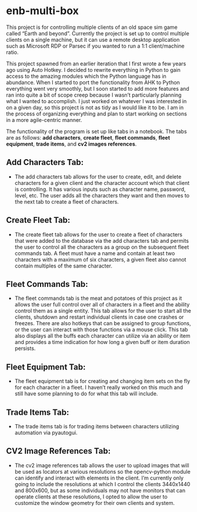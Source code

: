 # enb-multi-box

This project is for controlling multiple clients of an old space sim game called “Earth and beyond”. Currently the project is set up to control multiple clients on a single machine, but it can use a remote desktop application such as Microsoft RDP or Parsec if you wanted to run a 1:1 client/machine ratio.

This project spawned from an earlier iteration that I first wrote a few years ago using Auto Hotkey. I decided to rewrite everything in Python to gain access to the amazing modules which the Python language has in abundance. When I started to port the functionality from AHK to Python everything went very smoothly, but I soon started to add more features and ran into quite a bit of scope creep because I wasn’t particularly planning what I wanted to accomplish. I just worked on whatever I was interested in on a given day, so this project is not as tidy as I would like it to be. I am in the process of organizing everything and plan to start working on sections in a more agile-centric manner.

The functionality of the program is set up like tabs in a notebook. The tabs are as follows: **add characters**, **create fleet**, **fleet commands**, **fleet equipment**, **trade items**, and **cv2 images references**.

## Add Characters Tab:

- The add characters tab allows for the user to create, edit, and delete characters for a given client and the character account which that client is controlling. It has various inputs such as character name, password, level, etc. The user adds all the characters they want and then moves to the next tab to create a fleet of characters.

## Create Fleet Tab:

- The create fleet tab allows for the user to create a fleet of characters that were added to the database via the add characters tab and permits the user to control all the characters as a group on the subsequent fleet commands tab. A fleet must have a name and contain at least two characters with a maximum of six characters, a given fleet also cannot contain multiples of the same character.
  

## Fleet Commands Tab:

- The fleet commands tab is the meat and potatoes of this project as it allows the user full control over all of characters in a fleet and the ability control them as a single entity. This tab allows for the user to start all the clients, shutdown and restart individual clients in case one crashes or freezes. There are also hotkeys that can be assigned to group functions, or the user can interact with those functions via a mouse click. This tab also displays all the buffs each character can utilize via an ability or item and provides a time indication for how long a given buff or item duration persists.
  

## Fleet Equipment Tab:

- The fleet equipment tab is for creating and changing item sets on the fly for each character in a fleet. I haven’t really worked on this much and still have some planning to do for what this tab will include.
  

## Trade Items Tab:

- The trade items tab is for trading items between characters utilizing automation via pyautogui.
  

## CV2 Image References Tab:

- The cv2 image references tab allows the user to upload images that will be used as locators at various resolutions so the opencv-python module can identify and interact with elements in the client. I’m currently only going to include the resolutions at which I control the clients 3440x1440 and 800x600, but as some individuals may not have monitors that can operate clients at these resolutions, I opted to allow the user to customize the window geometry for their own clients and system.

